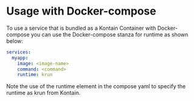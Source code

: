 # Usage with Docker-compose

To use a service that is bundled as a Kontain Container with Docker-compose you can use the Docker-compose stanza for runtime as shown below:

```yaml
services:
  myapp:
    image: <image-name>
    command: <command>
    runtime: krun

```

Note the use of the runtime element in the compose yaml to specify the runtime as krun from Kontain.

